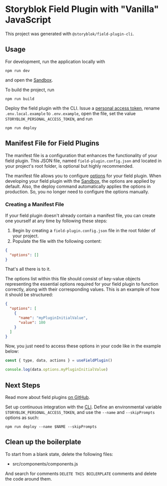 # Storyblok Field Plugin with "Vanilla" JavaScript

This project was generated with `@storyblok/field-plugin-cli`.

## Usage

For development, run the application locally with

```shell
npm run dev
```

and open the [Sandbox](https://plugin-sandbox.storyblok.com/field-plugin/).

To build the project, run

```shell
npm run build
```

Deploy the field plugin with the CLI. Issue a [personal access token](https://app.storyblok.com/#/me/account?tab=token), rename `.env.local.example` to `.env.example`, open the file, set the value `STORYBLOK_PERSONAL_ACCESS_TOKEN`, and run

```shell
npm run deploy
```

## Manifest File for Field Plugins

The manifest file is a configuration that enhances the functionality of your field plugin. This JSON file, named `field-plugin.config.json` and located in your project's root folder, is optional but highly recommended.

The manifest file allows you to configure [options](https://www.storyblok.com/docs/plugins/field-plugins/introduction#options) for your field plugin. When developing your field plugin with the [Sandbox](https://plugin-sandbox.storyblok.com/field-plugin/), the options are applied by default. Also, the deploy command automatically applies the options in production. So, you no longer need to configure the options manually.

### Creating a Manifest File

If your field plugin doesn't already contain a manifest file, you can create one yourself at any time by following these steps:

1. Begin by creating a `field-plugin.config.json` file in the root folder of your project.
2. Populate the file with the following content:

```json
{
  "options": []
}
```

That's all there is to it.

The options list within this file should consist of key-value objects representing the essential options required for your field plugin to function correctly, along with their corresponding values. This is an example of how it should be structured:

```json
{
  "options": [
    {
      "name": "myPluginInitialValue",
      "value": 100
    }
  ]
}
```

Now, you just need to access these options in your code like in the example below:

```js
const { type, data, actions } = useFieldPlugin()

console.log(data.options.myPluginInitialValue)
```

## Next Steps

Read more about field plugins [on GitHub](https://github.com/storyblok/field-plugin).

Set up continuous integration with the [CLI](https://www.npmjs.com/package/@storyblok/field-plugin-cli). Define an environmental variable `STORYBLOK_PERSONAL_ACCESS_TOKEN`, and use the `--name` and `--skipPrompts` options as such:

```shell
npm run deploy --name $NAME --skipPrompts
```

## Clean up the boilerplate

To start from a blank state, delete the following files:

- src/components/components.js

And search for comments `DELETE THIS BOILERPLATE` comments and delete the code around them.

